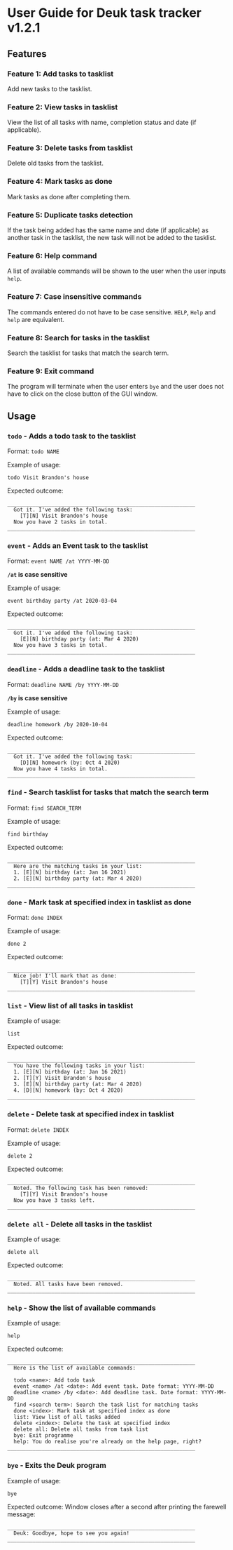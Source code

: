 # User Guide for **Deuk task tracker v1.2.1**

## Features 

### Feature 1: Add tasks to tasklist
Add new tasks to the tasklist.

### Feature 2: View tasks in tasklist
View the list of all tasks with name, completion status and date (if applicable).

### Feature 3: Delete tasks from tasklist
Delete old tasks from the tasklist.

### Feature 4: Mark tasks as done
Mark tasks as done after completing them.

### Feature 5: Duplicate tasks detection
If the task being added has the same name and date (if applicable) as another task in
the tasklist, the new task will not be added to the tasklist.

### Feature 6: Help command
A list of available commands will be shown to the user when the user inputs `help`.

### Feature 7: Case insensitive commands
The commands entered do not have to be case sensitive. `HELP`, `Help` and `help` are equivalent.

### Feature 8: Search for tasks in the tasklist
Search the tasklist for tasks that match the search term.

### Feature 9: Exit command
The program will terminate when the user enters `bye` and the user does not have to 
click on the close button of the GUI window.

## Usage

### `todo` - Adds a todo task to the tasklist

Format: `todo NAME`

Example of usage: 

`todo Visit Brandon's house`

Expected outcome:

    ____________________________________________________________
      Got it. I've added the following task: 
        [T][N] Visit Brandon's house
      Now you have 2 tasks in total.
    ____________________________________________________________


### `event` - Adds an Event task to the tasklist

Format: `event NAME /at YYYY-MM-DD`

**`/at` is case sensitive**

Example of usage: 

`event birthday party /at 2020-03-04`

Expected outcome:

    ____________________________________________________________
      Got it. I've added the following task: 
        [E][N] birthday party (at: Mar 4 2020)
      Now you have 3 tasks in total.
    ____________________________________________________________


### `deadline` - Adds a deadline task to the tasklist

Format: `deadline NAME /by YYYY-MM-DD`

**`/by` is case sensitive**

Example of usage: 

`deadline homework /by 2020-10-04`

Expected outcome:

    ____________________________________________________________
      Got it. I've added the following task: 
        [D][N] homework (by: Oct 4 2020)
      Now you have 4 tasks in total.
    ____________________________________________________________


### `find` - Search tasklist for tasks that match the search term

Format: `find SEARCH_TERM`

Example of usage: 

`find birthday`

Expected outcome:

    ____________________________________________________________
      Here are the matching tasks in your list:
      1. [E][N] birthday (at: Jan 16 2021)
      2. [E][N] birthday party (at: Mar 4 2020)
    ____________________________________________________________


### `done` - Mark task at specified index in tasklist as done

Format: `done INDEX`

Example of usage: 

`done 2`

Expected outcome:

    ____________________________________________________________
      Nice job! I'll mark that as done:
        [T][Y] Visit Brandon's house
    ____________________________________________________________


### `list` - View list of all tasks in tasklist

Example of usage: 

`list`

Expected outcome:

    ____________________________________________________________
      You have the following tasks in your list:
      1. [E][N] birthday (at: Jan 16 2021)
      2. [T][Y] Visit Brandon's house
      3. [E][N] birthday party (at: Mar 4 2020)
      4. [D][N] homework (by: Oct 4 2020)
    ____________________________________________________________


### `delete` - Delete task at specified index in tasklist

Format: `delete INDEX`

Example of usage: 

`delete 2`

Expected outcome:

    ____________________________________________________________
      Noted. The following task has been removed:
        [T][Y] Visit Brandon's house
      Now you have 3 tasks left.
    ____________________________________________________________


### `delete all` - Delete all tasks in the tasklist

Example of usage: 

`delete all`

Expected outcome:

    ____________________________________________________________
      Noted. All tasks have been removed.
    ____________________________________________________________


### `help` - Show the list of available commands

Example of usage: 

`help`

Expected outcome:

    ____________________________________________________________
      Here is the list of available commands:

      todo <name>: Add todo task
      event <name> /at <date>: Add event task. Date format: YYYY-MM-DD
      deadline <name> /by <date>: Add deadline task. Date format: YYYY-MM-DD
      find <search term>: Search the task list for matching tasks
      done <index>: Mark task at specified index as done
      list: View list of all tasks added
      delete <index>: Delete the task at specified index
      delete all: Delete all tasks from task list
      bye: Exit programme
      help: You do realise you're already on the help page, right?
    ____________________________________________________________


### `bye` - Exits the Deuk program

Example of usage: 

`bye`

Expected outcome:
Window closes after a second after printing the farewell message:

    ____________________________________________________________
      Deuk: Goodbye, hope to see you again!
    ____________________________________________________________
